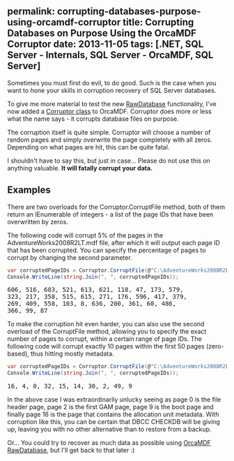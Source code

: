permalink: corrupting-databases-purpose-using-orcamdf-corruptor
title: Corrupting Databases on Purpose Using the OrcaMDF Corruptor
date: 2013-11-05
tags: [.NET, SQL Server - Internals, SQL Server - OrcaMDF, SQL Server]
---
Sometimes you must first do evil, to do good. Such is the case when you want to hone your skills in corruption recovery of SQL Server databases.

<!-- more -->

To give me more material to test the new [RawDatabase](http://improve.dk/orcamdf-rawdatabase-a-swiss-army-knife-for-mdf-files/) functionality, I've now added a [Corruptor class](https://github.com/improvedk/OrcaMDF/blob/master/src/OrcaMDF.Framework/Corruptor.cs) to OrcaMDF. Corruptor does more or less what the name says - it corrupts database files on purpose.

The corruption itself is quite simple. Corruptor will choose a number of random pages and simply overwrite the page completely with all zeros. Depending on what pages are hit, this can be quite fatal.

I shouldn't have to say this, but just in case... Please do not use this on anything valuable. **It will fatally corrupt your data.**

## Examples

There are two overloads for the Corruptor.CorruptFile method, both of them return an IEnumerable of integers - a list of the page IDs that have been overwritten by zeros.

The following code will corrupt 5% of the pages in the AdventureWorks2008R2LT.mdf file, after which it will output each page ID that has been corrupted. You can specify the percentage of pages to corrupt by changing the second parameter.

```csharp
var corruptedPageIDs = Corruptor.CorruptFile(@"C:\AdventureWorks2008R2LT.mdf", 0.05);
Console.WriteLine(string.Join(", ", corruptedPageIDs));
```

<pre lang="xml">606, 516, 603, 521, 613, 621, 118, 47, 173, 579,
323, 217, 358, 515, 615, 271, 176, 596, 417, 379,
269, 409, 558, 103, 8, 636, 200, 361, 60, 486,
366, 99, 87</pre>

To make the corruption hit even harder, you can also use the second overload of the CorruptFile method, allowing you to specify the exact number of pages to corrupt, within a certain range of page IDs. The following code will corrupt exactly 10 pages within the first 50 pages (zero-based), thus hitting mostly metadata.

```csharp
var corruptedPageIDs = Corruptor.CorruptFile(@"C:\AdventureWorks2008R2LT.mdf", 10, 0, 49);
Console.WriteLine(string.Join(", ", corruptedPageIDs));
```

<pre lang="xml">16, 4, 0, 32, 15, 14, 30, 2, 49, 9</pre>

In the above case I was extraordinarily unlucky seeing as page 0 is the file header page, page 2 is the first GAM page, page 9 is the boot page and finally page 16 is the page that contains the allocation unit metadata. With corruption like this, you can be certain that DBCC CHECKDB will be giving up, leaving you with no other alternative than to restore from a backup.

Or... You could try to recover as much data as possible using [OrcaMDF RawDatabase](http://improve.dk/orcamdf-rawdatabase-a-swiss-army-knife-for-mdf-files/), but I'll get back to that later :)
